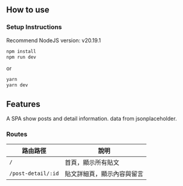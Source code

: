 ## How to use

### Setup Instructions

Recommend NodeJS version: v20.19.1

```bash
npm install
npm run dev
```

or

```bash
yarn
yarn dev
```

## Features

A SPA show posts and detail information. data from jsonplaceholder.

### Routes

| 路由路徑           | 說明                       |
| ------------------ | -------------------------- |
| `/`                | 首頁，顯示所有貼文         |
| `/post-detail/:id` | 貼文詳細頁，顯示內容與留言 |
